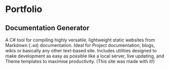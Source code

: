 # Portfolio

## Documentation Generator
A C# tool for compiling highly versatile, lightweight static websites from Markdown (`.md`) documentation. Ideal for Project documentation, blogs, wikis or basically any other text-based site. Includes utilities designed to make development as easy as possible like a local server, live updating, and Theme templates to maximise productivity. (This site was made with it!)